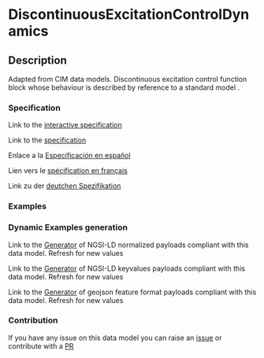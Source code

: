 # DiscontinuousExcitationControlDynamics

## Description 

Adapted from CIM data models. Discontinuous excitation control function block whose behaviour is described by reference to a standard model .
### Specification

Link to the [interactive specification](https://swagger.lab.fiware.org/?url=https://smart-data-models.github.io/dataModel.EnergyCIM/DiscontinuousExcitationControlDynamics/swagger.yaml)

Link to the [specification](https://smart-data-models.github.io/dataModel.EnergyCIM/DiscontinuousExcitationControlDynamics/doc/spec.md)

Enlace a la [Especificación en español](https://smart-data-models.github.io/dataModel.EnergyCIM/DiscontinuousExcitationControlDynamics/doc/spec_ES.md)

Lien vers le [spécification en français](https://smart-data-models.github.io/dataModel.EnergyCIM/DiscontinuousExcitationControlDynamics/doc/spec_FR.md)

Link zu der [deutchen Spezifikation](https://smart-data-models.github.io/dataModel.EnergyCIM/DiscontinuousExcitationControlDynamics/doc/spec_DE.md)
### Examples
### Dynamic Examples generation

Link to the [Generator](https://smartdatamodels.org/extra/ngsi-ld_generator_v0.92.php?schemaUrl=https://raw.githubusercontent.com/smart-data-models/dataModel.EnergyCIM/master/DiscontinuousExcitationControlDynamics/schema.json&email=info@smartdatamodels.org) of NGSI-LD normalized payloads compliant with this data model. Refresh for new values

Link to the [Generator](https://smartdatamodels.org/extra/ngsi-ld_generator_keyvalues_v0.92.php?schemaUrl=https://raw.githubusercontent.com/smart-data-models/dataModel.EnergyCIM/master/DiscontinuousExcitationControlDynamics/schema.json&email=info@smartdatamodels.org) of NGSI-LD keyvalues payloads compliant with this data model. Refresh for new values

Link to the [Generator](https://smartdatamodels.org/extra/geojson_features_generator_v1.0.php?schemaUrl=https://raw.githubusercontent.com/smart-data-models/dataModel.EnergyCIM/master/DiscontinuousExcitationControlDynamics/schema.json&email=info@smartdatamodels.org) of geojson feature format payloads compliant with this data model. Refresh for new values
### Contribution

 If you have any issue on this data model you can raise an [issue](https://github.com/smart-data-models/dataModel.EnergyCIM/issues)  or contribute with a [PR](https://github.com/smart-data-models/dataModel.EnergyCIM/pulls)